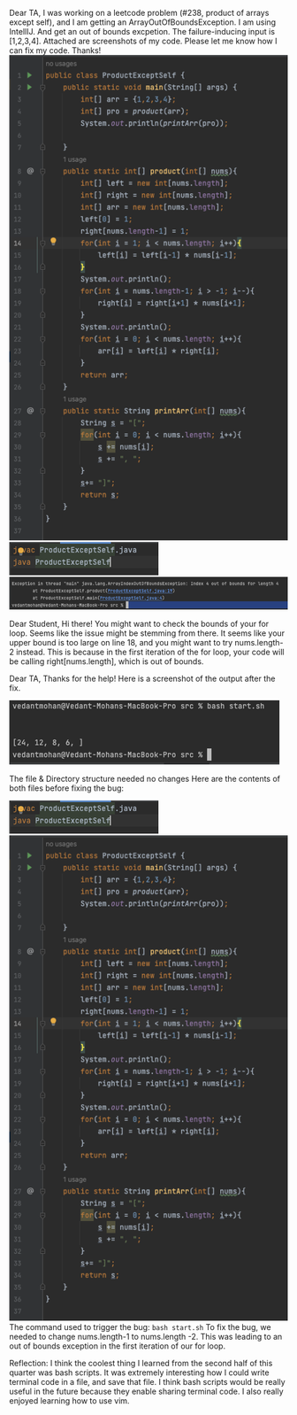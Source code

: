 Dear TA,
I was working on a leetcode problem (#238, product of arrays except self), and I am getting an ArrayOutOfBoundsException.
I am using IntellIJ. And get an out of bounds excpetion. The failure-inducing input is [1,2,3,4]. Attached are screenshots
of my code. Please let me know how I can fix my code. Thanks!
![Image](lab5-1.png) <br>
![Image](lab5-2.png) <br>
![Image](lab5-3.png) <br>

Dear Student,
Hi there! You might want to check the bounds of your for loop. Seems like the issue might be stemming from there. It seems
like your upper bound is too large on line 18, and you might want to try nums.length-2 instead. This is because in the first
iteration of the for loop, your code will be calling right[nums.length], which is out of bounds. 

Dear TA, 
Thanks for the help! Here is a screenshot of the output after the fix.

![Image](lab5-4.png) <br>

The file & Directory structure needed no changes
Here are the contents of both files before fixing the bug:

![Image](lab5-2.png) <br>
![Image](lab5-1.png) <br>
The command used to trigger the bug: `bash start.sh`
To fix the bug, we needed to change nums.length-1 to nums.length -2. This was leading to an out of bounds
exception in the first iteration of our for loop.

Reflection:
I think the coolest thing I learned from the second half of this quarter was bash scripts. It was extremely interesting
how I could write terminal code in a file, and save that file. I think bash scripts would be really useful in the future
because they enable sharing terminal code. I also really enjoyed learning how to use vim. 
